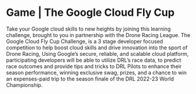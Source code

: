 # Game | The Google Cloud Fly Cup

Take your Google cloud skills to new heights by joining this learning challenge, brought to you in partnership with the Drone Racing League. The Google Cloud Fly Cup Challenge, is a 3 stage developer focused competition to help boost cloud skills and drive innovation into the sport of Drone Racing, Using Google’s secure, reliable, and scalable cloud platform, participating developers will be able to utilize DRL’s race data, to predict race outcomes and provide tips and tricks to DRL Pilots to enhance their season performance, winning exclusive swag, prizes, and a chance to win an expenses-paid trip to the season finale of the DRL 2022-23 World Championship.

